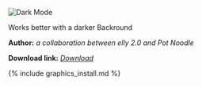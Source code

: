 ![Dark Mode](https://media.discordapp.net/attachments/703273063881375864/703436987192836116/dark_theme_banner.png)

Works better with a darker Backround

**Author:** *a collaboration between elly 2.0 and Pot Noodle*

 **Download link:** *[Download](https://drive.google.com/file/d/1Cz-1-8ozvdY8PM73cOwUZXhotgAgIUdQ/view?usp=sharing)*
 
{% include graphics_install.md %}

